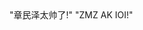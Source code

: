 <html lang="zh">
<head>    
<meta charset="UTF-8">    
   <title>章民泽很帅</title>
</head>
<body>
  "章民泽太帅了!"
  <a herf="https://www.luogu.com.cn/paste/ecqdyqe3">"ZMZ AK IOI!"</a>
</body>
</html>
